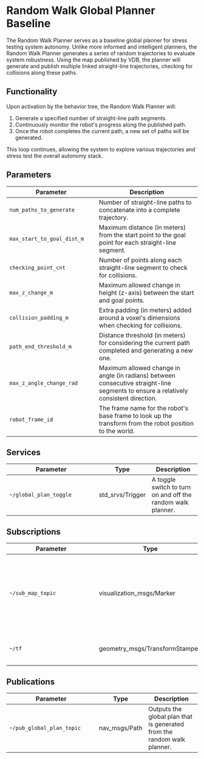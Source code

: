 # Random Walk Global Planner Baseline

The Random Walk Planner serves as a baseline global planner for stress testing system autonomy. Unlike more informed and intelligent planners, the Random Walk Planner generates a series of random trajectories to evaluate system robustness. Using the map published by VDB, the planner will generate and publish multiple linked straight-line trajectories, checking for collisions along these paths.

## Functionality

Upon activation by the behavior tree, the Random Walk Planner will:

1. Generate a specified number of straight-line path segments.
2. Continuously monitor the robot's progress along the published path.
3. Once the robot completes the current path, a new set of paths will be generated.

This loop continues, allowing the system to explore various trajectories and stress test the overall autonomy stack.

## Parameters
| <div style="width:220px">Parameter</div>  | Description
|----------------------------|---------------------------------------------------------------
| `num_paths_to_generate`    | Number of straight-line paths to concatenate into a complete trajectory.|
| `max_start_to_goal_dist_m` | Maximum distance (in meters) from the start point to the goal point for each straight-line segment.|
| `checking_point_cnt`       | Number of points along each straight-line segment to check for collisions.|
| `max_z_change_m`           | Maximum allowed change in height (z-axis) between the start and goal points.|
| `collision_padding_m`      | Extra padding (in meters) added around a voxel's dimensions when checking for collisions.|
| `path_end_threshold_m`     | Distance threshold (in meters) for considering the current path completed and generating a new one.|
| `max_z_angle_change_rad`   | Maximum allowed change in angle (in radians) between consecutive straight-line segments to ensure a relatively consistent direction.|
| `robot_frame_id`           | The frame name for the robot's base frame to look up the transform from the robot position to the world.|

## Services
| <div style="width:220px">Parameter</div> | Type | Description
|----------------------------|----------------------------------------|-----------------------|
| `~/global_plan_toggle`     | std_srvs/Trigger | A toggle switch to turn on and off the random walk planner.|

## Subscriptions
| <div style="width:220px">Parameter</div> | Type | Description
|----------------------------|----------------------------------------|-----------------------|
| `~/sub_map_topic`     | visualization_msgs/Marker | Stores the map representation that is output from the world or local map topic; currently using vdb local map.|
| `~/tf`                | geometry_msgs/TransformStamped | Stores the transform from the robot to the world.|

## Publications
| <div style="width:220px">Parameter</div> | Type | Description
|----------------------------|----------------------------------------|-----------------------|
| `~/pub_global_plan_topic`  | nav_msgs/Path | Outputs the global plan that is generated from the random walk planner.|



